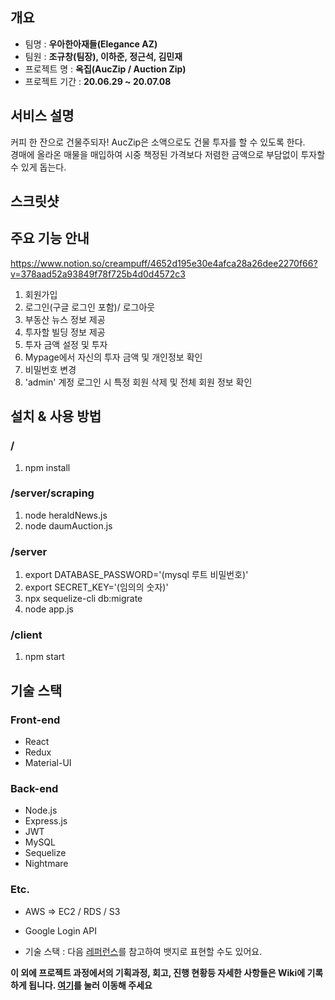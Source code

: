 ## 개요
- 팀명 : **우아한아재들(Elegance AZ)**
- 팀원 : **조규창(팀장), 이하준, 정근석, 김민재**
- 프로젝트 명 : **옥집(AucZip / Auction Zip)**
- 프로젝트 기간 : **20.06.29 ~ 20.07.08**

## 서비스 설명 
커피 한 잔으로 건물주되자!
AucZip은 소액으로도 건물 투자를 할 수 있도록 한다.<br/>
경매에 올라온 매물을 매입하여 시중 책정된 가격보다 저렴한 금액으로 부담없이 투자할 수 있게 돕는다.

## 스크릿샷

## 주요 기능 안내
https://www.notion.so/creampuff/4652d195e30e4afca28a26dee2270f66?v=378aad52a93849f78f725b4d0d4572c3
1. 회원가입
2. 로그인(구글 로그인 포함)/ 로그아웃
3. 부동산 뉴스 정보 제공
4. 투자할 빌딩 정보 제공
5. 투자 금액 설정 및 투자
6. Mypage에서 자신의 투자 금액 및 개인정보 확인
7. 비밀번호 변경
8. 'admin' 계정 로그인 시 특정 회원 삭제 및 전체 회원 정보 확인

## 설치 & 사용 방법
### /
1. npm install
### /server/scraping
1. node heraldNews.js
2. node daumAuction.js
### /server
1. export DATABASE_PASSWORD='(mysql 루트 비밀번호)'
2. export SECRET_KEY='(임의의 숫자)'
3. npx sequelize-cli db:migrate
4. node app.js
### /client
1. npm start

## 기술 스택
### Front-end
- React
- Redux
- Material-UI
### Back-end
- Node.js
- Express.js
- JWT
- MySQL
- Sequelize
- Nightmare

### Etc.
- AWS => EC2 / RDS / S3
- Google Login API

- 기술 스택 : 다음 [레퍼런스](https://velog.io/@loakick/Shield-IO-%EC%82%AC%EC%9A%A9%EB%B2%95-iojyndy4pi)를 참고하여 뱃지로 표현할 수도 있어요.

**이 외에 프로젝트 과정에서의 기획과정, 회고, 진행 현황등 자세한 사항들은 Wiki에 기록하게 됩니다. [여기](https://github.com/codestates/project-test/wiki)를 눌러 이동해 주세요**
